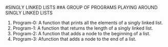 #SINGLY LINKED LISTS
##A GROUP OF PROGRAMS PLAYING AROUND SINGLY LINKED LISTS
1. Program-0: A function that prints all the elements of a singly linked list.
2. Program-1: A function that returns the length of a singly linked list.
3. Program-2: A function that adds a node to the beginning of a list.
4. Program-3: Afunction that adds a node to the end of a list.
